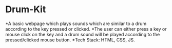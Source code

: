 # Drum-Kit
*A basic webpage which plays sounds which are similar to a drum according to the key pressed or clicked.
*The user can either press a key or mouse click on the key and a drum sound will be played according to the pressed/clicked mouse button.
*Tech Stack: HTML, CSS, JS.

